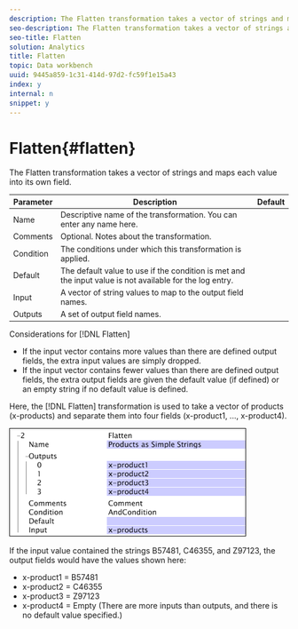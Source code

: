 ```yaml
---
description: The Flatten transformation takes a vector of strings and maps each value into its own field.
seo-description: The Flatten transformation takes a vector of strings and maps each value into its own field.
seo-title: Flatten
solution: Analytics
title: Flatten
topic: Data workbench
uuid: 9445a859-1c31-414d-97d2-fc59f1e15a43
index: y
internal: n
snippet: y
---
```


# Flatten{#flatten}

The Flatten transformation takes a vector of strings and maps each value into its own field.

|  Parameter  | Description  | Default  |
|---|---|---|
|  Name  | Descriptive name of the transformation. You can enter any name here.  |  |
|  Comments  | Optional. Notes about the transformation.  |  |
|  Condition  | The conditions under which this transformation is applied.  |  |
|  Default  | The default value to use if the condition is met and the input value is not available for the log entry.  |  |
|  Input  | A vector of string values to map to the output field names.  |  |
|  Outputs  | A set of output field names.  |  |

Considerations for [!DNL Flatten]

* If the input vector contains more values than there are defined output fields, the extra input values are simply dropped. 
* If the input vector contains fewer values than there are defined output fields, the extra output fields are given the default value (if defined) or an empty string if no default value is defined.

Here, the [!DNL Flatten] transformation is used to take a vector of products (x-products) and separate them into four fields (x-product1, ..., x-product4).

![](assets/cfg_TransformationType_Flatten.png)

If the input value contained the strings B57481, C46355, and Z97123, the output fields would have the values shown here:

* x-product1 = B57481 
* x-product2 = C46355 
* x-product3 = Z97123 
* x-product4 = Empty (There are more inputs than outputs, and there is no default value specified.)

